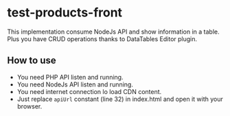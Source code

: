 # test-products-front
This implementation consume NodeJs API and show information in a table.
Plus you have CRUD operations thanks to DataTables Editor plugin.

## How to use
* You need PHP API listen and running.
* You need NodeJs API listen and running.
* You need internet connection lo load CDN content.
* Just replace ```apiUrl``` constant (line 32) in index.html and open it with your browser.

